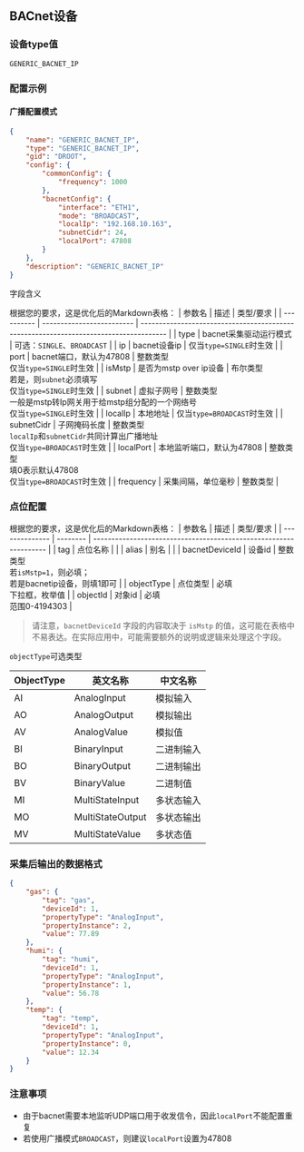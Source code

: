 ## BACnet设备

### 设备type值
`GENERIC_BACNET_IP`
### 配置示例
#### 广播配置模式
```json
{
    "name": "GENERIC_BACNET_IP",
    "type": "GENERIC_BACNET_IP",
    "gid": "DROOT",
    "config": {
        "commonConfig": {
            "frequency": 1000
        },
        "bacnetConfig": {
            "interface": "ETH1",
            "mode": "BROADCAST",
            "localIp": "192.168.10.163",
            "subnetCidr": 24,
            "localPort": 47808
        }
    },
    "description": "GENERIC_BACNET_IP"
}
```


字段含义

根据您的要求，这是优化后的Markdown表格：
| 参数名     | 描述                      | 类型/要求                                                                             |
| ---------- | ------------------------- | ------------------------------------------------------------------------------------- |
| type       | bacnet采集驱动运行模式    | 可选：`SINGLE`、`BROADCAST`                                                           |
| ip         | bacnet设备ip              | 仅当`type=SINGLE`时生效                                                               |
| port       | bacnet端口，默认为47808   | 整数类型<br>仅当`type=SINGLE`时生效                                                   |
| isMstp     | 是否为mstp over ip设备    | 布尔类型<br>若是，则`subnet`必须填写<br>仅当`type=SINGLE`时生效                       |
| subnet     | 虚拟子网号                | 整数类型<br>一般是mstp转Ip网关用于给mstp组分配的一个网络号<br>仅当`type=SINGLE`时生效 |
| localIp    | 本地地址                  | 仅当`type=BROADCAST`时生效                                                            |
| subnetCidr | 子网掩码长度              | 整数类型<br>`localIp`和`subnetCidr`共同计算出广播地址<br>仅当`type=BROADCAST`时生效   |
| localPort  | 本地监听端口，默认为47808 | 整数类型<br>填0表示默认47808<br>仅当`type=BROADCAST`时生效                            |
| frequency  | 采集间隔，单位毫秒        | 整数类型                                                                              |

### 点位配置
根据您的要求，这是优化后的Markdown表格：
| 参数名         | 描述     | 类型/要求                                                         |
| -------------- | -------- | ----------------------------------------------------------------- |
| tag            | 点位名称 |                                                                   |
| alias          | 别名     |                                                                   |
| bacnetDeviceId | 设备id   | 整数类型<br>若`isMstp=1`，则必填；<br>若是bacnetip设备，则填1即可 |
| objectType     | 点位类型 | 必填<br>下拉框，枚举值                                            |
| objectId       | 对象id   | 必填<br>范围0-4194303                                             |

> 请注意，`bacnetDeviceId` 字段的内容取决于 `isMstp` 的值，这可能在表格中不易表达。在实际应用中，可能需要额外的说明或逻辑来处理这个字段。

`objectType`可选类型

| ObjectType | 英文名称         | 中文名称   |
| ---------- | ---------------- | ---------- |
| AI         | AnalogInput      | 模拟输入   |
| AO         | AnalogOutput     | 模拟输出   |
| AV         | AnalogValue      | 模拟值     |
| BI         | BinaryInput      | 二进制输入 |
| BO         | BinaryOutput     | 二进制输出 |
| BV         | BinaryValue      | 二进制值   |
| MI         | MultiStateInput  | 多状态输入 |
| MO         | MultiStateOutput | 多状态输出 |
| MV         | MultiStateValue  | 多状态值   |

### 采集后输出的数据格式
```json
{
    "gas": {
        "tag": "gas",
        "deviceId": 1,
        "propertyType": "AnalogInput",
        "propertyInstance": 2,
        "value": 77.89
    },
    "humi": {
        "tag": "humi",
        "deviceId": 1,
        "propertyType": "AnalogInput",
        "propertyInstance": 1,
        "value": 56.78
    },
    "temp": {
        "tag": "temp",
        "deviceId": 1,
        "propertyType": "AnalogInput",
        "propertyInstance": 0,
        "value": 12.34
    }
}
```

### 注意事项
* 由于bacnet需要本地监听UDP端口用于收发信令，因此`localPort`不能配置重复
* 若使用广播模式`BROADCAST`，则建议`localPort`设置为47808
